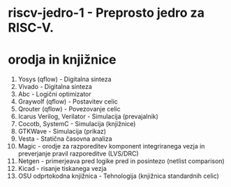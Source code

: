 # riscv-jedro-1 - Preprosto jedro za RISC-V.


# orodja in knjižnice
1. Yosys (qflow) - Digitalna sinteza 
2. Vivado - Digitalna sinteza
3. Abc - Logični optimizator 
4. Graywolf (qflow) - Postavitev celic 
5. Qrouter (qflow) - Povezovanje celic 
6. Icarus Verilog, Verilator - Simulacija (prevajalnik) 
7. Cocotb, SystemC - Simulacija (knjižnice)   
8. GTKWave - Simulacija (prikaz)      
9. Vesta - Statična časovna analiza 
10. Magic - orodje za razporeditev komponent integriranega vezja in preverjanje pravil razporeditve (LVS/DRC)
11. Netgen - primerjeava pred logike pred in posintezo (netlist comparison)
12. Kicad - risanje tiskanega vezja 
13. OSU odprtokodna knjižnica - Tehnologija (knjižnica standardnih celic)





